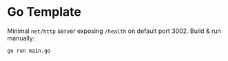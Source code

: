 # Go Template

Minimal `net/http` server exposing `/health` on default port 3002.
Build & run manually:
```bash
go run main.go
```
